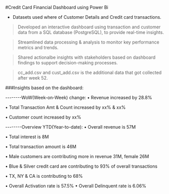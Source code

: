 #Credit Card Financial Dashboard using Power Bi

* Datasets used where of Customer Details and Credit card transactions.

> Developed an interactive dashboard using transaction and customer data from a SQL database (PostgreSQL), 
to provide real-time insights.

> Streamlined data processing & analysis to monitor key performance metrics and trends.

> Shared actionalbe insights with stakeholders based on dashboard findings to support decision-making processes.

> cc_add.csv and cust_add.csv is the additional data that got collected after week 52. 

###Insights based on the dashboard:

--------WoW(Week-on-Week) change:
• Revenue increased by 28.8%

• Total Transaction Amt & Count increased by xx% & xx%

• Customer count increased by xx%

--------Overview YTD(Year-to-date):
• Overall revenue is 57M

• Total interest is 8M

• Total transaction amount is 46M

• Male customers are contributing more in revenue 31M, female 26M

• Blue & Silver credit card are contributing to 93% of overall
transactions

• TX, NY & CA is contributing to 68%

• Overall Activation rate is 57.5%
• Overall Delinquent rate is 6.06%
